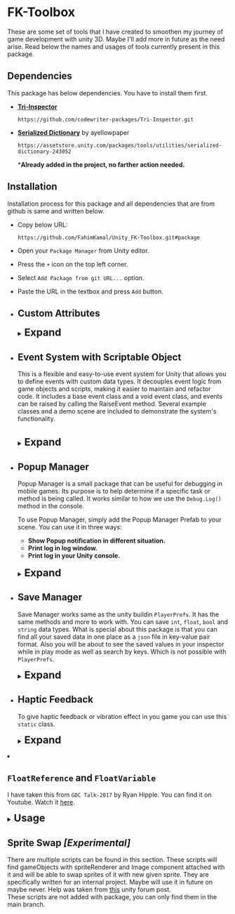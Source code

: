 # FK-Toolbox

These are some set of tools that I have created to smoothen my journey of game development with
unity 3D. Maybe I'll add more in future as the need arise. Read below the names and usages of tools
currently present in this package.

## Dependencies

This package has below dependencies. You have to install them first.


+ **[Tri-Inspector](https://github.com/codewriter-packages/Tri-Inspector.git)**</br>

   ```http request
   https://github.com/codewriter-packages/Tri-Inspector.git
   ```

+ **[Serialized Dictionary](https://assetstore.unity.com/packages/tools/utilities/serialized-dictionary-243052)** by ayellowpaper </br>

   ```http request
   https://assetstore.unity.com/packages/tools/utilities/serialized-dictionary-243052
   ```
  ***Already added in the project, no farther action needed.** 

## Installation

Installation process for this package and all dependencies that are from github is same and written below.

+ Copy below URL:
   ```http request
  https://github.com/FahimKamal/Unity_FK-Toolbox.git#package
   ```
+ Open your `Package Manager` from Unity editor.
+ Press the `+` icon on the top left corner.
+ Select `Add Package from git URL...` option.
+ Paste the URL in the textbox and press `Add` button.


+ ## Custom Attributes
  <details>
   <summary>
    <span style="font-size: 23px"> <strong>Expand</strong> </span>
   </summary>

    + ### `[ShowIf]` Attribute
      I have taken this solution from a StackOverFlow answer. The link to the question is:
      [here](https://stackoverflow.com/questions/58441744/how-to-enable-disable-a-list-in-unity-inspector-using-a-bool "How to enable/disable a List in Unity inspector using a bool?")

      <details>
      <summary>
        <span style="font-size: 17px"> <strong>Usage</strong> </span>
      </summary>

        + Using a field to hide/show another field:

      ```c#
      public bool showHideList = false; 
      [ShowIf(ActionOnConditionFail.DontDraw, ConditionOperator.And, nameof(showHideList))]
      public string aField = "item 1";
      ```
      ![hide/show a field](https://gyazo.com/7aa9ecb607415d71bf5c5948f856eab1.gif "Hide/show a field")

        + Using a field to enable/disable another field:

      ```c#
      public bool enableDisableList = false;
     
      [ShowIf(ActionOnConditionFail.JustDisable, ConditionOperator.And, 
      nameof(enableDisableList))]
      public string anotherField = "item 2";
      ```
      ![Enable/Disable a field](https://gyazo.com/f94d76702f32adf4d6a22eccaf5a0d4a.gif "enable/disable a field")

        + Using multiple conditions on the same field:

      ```c#
      public bool condition1;    
      public bool condition2;    
      [ShowIf(ActionOnConditionFail.JustDisable, ConditionOperator.And, nameof(condition1), 
      nameof(condition2))]    
      public string oneLastField= "last field";
      ```
      ![hide/show a field](https://gyazo.com/832b043e065741a170f9a5cbc42abe10.gif "Use multiple conditions on a same field")

        + Using a method to get a condition value:

      ```c#
      [ShowIf(ActionOnConditionFail.JustDisable, ConditionOperator.And,nameof(CalculateIsEnabled))]
      public string yetAnotherField = "one more";    
      public bool CalculateIsEnabled()    
      {
          return true;    
      }
      ```
      ![Using a method to get a condition value](https://i.gyazo.com/f87aae44ff47e046b5f3dc5b3e26c8f9.png "Using a method to get a condition value")

      </details>

    + ### `[RequireReference]` Attribute

      There are certain fields in your scripts like `GameObject`, `Transform`, `Prefab` that can't be `null`.
      Otherwise it will throw an error while running the game. In that places you can add this attribute
      to give you an warning, to set that fields with appropriate object reference.

      <details>
       <summary>
         <span style="font-size: 17px"> <strong>Usage</strong> </span>
       </summary>

        + Add the attribute like below example.
          ```c#
          [RequireReference]
          [SerializeField] private PopupEvent popupEvent;
          ```
          You will see something like this in inspector. <br>
          ![](https://imgur.com/SocVr3A.gif "Initialization")

        + (Optional) You can also add you own warning text.
          ```c#
          [RequireReference("You must set this reference. Otherwise script will crush.")]
          [SerializeField] private PopupEvent popupEvent;
          ```
          You will see something like this in inspector. <br>
          ![](https://imgur.com/QWWAEo1.gif "Initialization")
      </details>

  + ### `[ShowOnlyFK]` Attribute

    This attribute will let you make a serialized filed read only in inspector. 
    You can see the values but can't edit them in inspector. Can be applied on all serializable fields.  
    But you will be able to change them through code. This Attribute was created by taking help from 
    unity forum. Visit the question and answer 
    [here](https://answers.unity.com/questions/489942/how-to-make-a-readonly-property-in-inspector.html "ShowOnlyFK").

    <details>

     <summary>
       <span style="font-size: 17px"> <strong>Usage</strong> </span>
     </summary>

      + Add the attribute on your desired serializeField like below.

        ```c#
         public class DemoClass : MonoBehaviour
         {
              [SerializeField, ShowOnlyFK] private int intField = 12;
              [SerializeField, ShowOnlyFK] private string stringField = "You can only see me";
              [SerializeField, ShowOnlyFK] private List<GameObject> allSpriteRendererObjs = new List<GameObject>();
         }
        ```

        You will see something like this in inspector. <br>

        ![](https://imgur.com/9OP0mpA.png "Expandable_Inspector")

    </details>

  </details>

+ ## Event System with Scriptable Object
  This is a flexible and easy-to-use event system for Unity that allows you to define events with
  custom data types. It decouples event logic from game objects and scripts, making it easier to maintain
  and refactor code. It includes a base event class and a void event class, and events can be raised by
  calling the RaiseEvent method. Several example classes and a demo scene are included to demonstrate
  the system's functionality. </br> </br>

   <details>
     <summary>
       <span style="font-size: 23px"> <strong>Expand</strong> </span>
     </summary>

  You will find some build-in type of events that you can use for your different use case.
    + <strong>Void Event : </strong> You can raise this event for your specific events and all other scripts
      that has subscribed to this event will listen and execute their specific tasks. No data will be passed on.
    + <strong>Int Event : </strong> Will work same as <strong>Void Event</strong> only you will be able to passed on
      a `int` value.
    + <strong>String Event : </strong> Will work same as <strong>Void Event</strong> only you will be able to passed on
      a `string` value.
    + <strong>Custom Event : </strong> Will work same as <strong>Void Event</strong> but with more custom data type.
      by extending the `BaseEvent<T>` class you can passed on other data types even custom data class.
      See use case section to understand how to do that.

    <details>
      <summary>
        <span style="font-size: 17px"> <strong>Usage</strong></span>
      </summary>

    + ### `[Void Event]`
        + #### Initialization:
            + Right Click in your `Project` Window and select.</br>
              Create -> Events -> Void Event. Give it a name and save it.
            + In your Broadcaster Script: Write these lines to reference the event and drag-n-drop the event from your
              assets folder.
          ```c#
           [RequireReference]
           [SerializeField] private VoidEvent damageEvent;
          ```
            + Now to raise the event write these lines of code:
          ```c#
           private void OnCollisionEnter2D(Collision2D col)
           {
              if (damageEvent != null)
              {
                  damageEvent.RaiseEvent();
              }
           }
          ```
            + Now in your Listener Scripts for example your UI controller : Write these lines to reference the event and
              drag-n-drop the event from your assets folder.
          ```c#
          [RequireReference]
          [SerializeField] private VoidEvent damageEvent;
          
          ...
          
          private void OnEnable()
          {
            damageEvent.onEventRaised.AddListener(OnEventRaised);
          }
          
          private void OnDisable()
          {
            damageEvent.onEventRaised.RemoveListener(OnEventRaised);
          }
          
          private void OnEventRaised()
          {
            messageBox.text = "Player is collide with an enemy";
            ...
            // Other codes.
            ...
          }
          
          ...
          ```
            + Whatever you have in your `OnEventRaised()` method will be executed when the event is raised from
              the Broadcaster script.

    + ### `[Int Event]`
        + #### Initialization:
            + Right Click in your `Project` Window and select.</br>
              Create -> Events -> Int Event. Give it a name and save it.
            + In your Broadcaster Script: Write these lines to reference the event and drag-n-drop the event from your
              assets folder.
          ```c#
           [RequireReference]
           [SerializeField] private IntEvent damageEvent;
          ```
            + Now to raise the event write these lines of code: Value of `damageAmount` will ge passed on as parameter.
          ```c#
           ...
           int damageAmount = 10;
           ... 
          
           private void OnCollisionEnter2D(Collision2D col)
           {
              if (damageEvent != null)
              {
                  damageEvent.RaiseEvent(damageAmount);
              }
           }
          ```
            + Now in your Listener Scripts for example your UI controller : Write these lines to reference the event and
              drag-n-drop the event from your assets folder.
          ```c#
          [RequireReference]
          [SerializeField] private IntEvent damageEvent;
          
          ...
          
          private void OnEnable()
          {
            damageEvent.onEventRaised.AddListener(OnEventRaised);
          }
          
          private void OnDisable()
          {
            damageEvent.onEventRaised.RemoveListener(OnEventRaised);
          }
          
          private void OnEventRaised(int damageAmount)
          {
            messageBox.text = "Player took damage of" + damageAmount;
            ...
            // Other codes.
            ...
          }
          
          ...
          ```
            + In this case `damageAmount` will be carried here from Broadcaster and you can use the value as you need.

    + ### `[Custom Event]`
        + <strong>Initialization: </strong> Maybe you need to send some other data type like `float` or maybe some other
          custom data class. You can do that by extending `BaseEvent<T>` class.
        + Let's create a Event that will passed on `float` value. See below code:
      ```c#
      [CreateAssetMenu(menuName = "Events/Float Event")]
      public class FloatEvent : BaseEvent<float>
      {
    
      }
      ```
        + That's it. Now use it same way you would use `Int Event`.
        + Let's Create a Event that will passed on a data class. See below code:
      ```C#
      [CreateAssetMenu(menuName = "Events/Messenger Event")]
      public class PopupEvent : BaseEvent<Messenge>
      {
      }
        [Serializable]
        public class Messenge
        {
            public string description;
            public string title;
            public bool onlyLog;
    
            public Messenge(string description, string title, bool onlyLog)
            {
                this.description = description;
                this.title = title;
                this.onlyLog = onlyLog;
            }
        }
      ```
        + Above Event class has be used by the `Popup Manager`. It's that simple. You can use above event same way you
          would
          use `IntEvent` or `FloatEvent`.

  </details>

   </details>

+ ## Popup Manager
  Popup Manager is a small package that can be useful for debugging in mobile games. Its purpose is to help determine
  if a specific task or method is being called. It works similar to how we use the `Debug.Log()` method
  in the console.

  To use Popup Manager, simply add the Popup Manager Prefab to your scene. You can use it in three ways:

    + <strong>Show Popup notification in different situation.
    + Print log in log window.
    + Print log in your Unity console.</strong>
      </br></br>
  <details>
    <summary>
      <span style="font-size: 23px"> <strong>Expand</strong> </span>
    </summary>

  See below example to know how to use this. Also you will find a sample scene which will
  demonstrate of it's usage.
  </br></br>
  ![Example](https://imgur.com/XzEC37z.gif "Example")

    <details>
      <summary>
        <span style="font-size: 17px"> <strong>Usage</strong></span>
      </summary>

  <strong>Initialization</strong> <br>
    + Add the `Popup Manager` prefab into your scene.</br>
    + Select the features that you want to use in your game.
    + Make sure `Message Receiver Event` is set. You will find that in resource folder.<br><br>
      ![Initialization](https://imgur.com/BBJH9ps.gif "Initialization")<br><br>
    + Create a new variable like bellow, in your scripts where you want to call and show Popup/log.
      ```c#
      [RequireReference]
      [SerializeField] private PopupEvent popupEvent;
      ```
    + Set reference to `PopupEvent` from inspector. You will find that in resource folder.<br> <br>
      ![Initialization](https://imgur.com/SocVr3A.gif "Initialization")<br><br>
    + Now each time you need to show popup or log text call below method from `popupEvent`.
      ```c#
      popupEvent.ShowPopup(description:"Button pressed from hello button", title:"Notification");
      ```
      ```c#
      popupEvent.ShowPopup("Game Closing.");
      ```
      ```c#
      popupEvent.ShowPopup("Data saved to cloud", onlyLog:true);
      ```
        + <strong>description:</strong> The message that you want to print in console/log and as popup body.
        + <strong>title:</strong>(Optional) The title for popup window.
        + <strong>onlyLog:</strong>(Optional) Set it to true if you only want to see it in console or log window in
          mobile device.
    </details>

  #### Note: In your final build just un-check `usePopup` and `useLogWindow` option to remove popups and log screen from your game. No need to remove or comment-out any code.
  ###### Note to self: For customize look of the Popup Manager in inspector. You have written some codes. Reference to those codes in future.

  </details>


+ ## Save Manager
  Save Manager works same as the unity buildin `PlayerPrefs`. It has the same methods and more to work with.
  You can save `int`, `float`, `bool` and `string` data types. What is special about this package is that
  you can find all your saved data in one place as a `json` file in key-value pair format.
  Also you will be about to see the saved values in your inspector while in play mode as well as search by 
  keys. Which is 
  not possible with `PlayerPrefs`.

    <details>
        <summary>
          <span style="font-size: 23px"> <strong>Expand</strong> </span>
        </summary>
    
    See below example to know how to use this.
    </br></br>
    ![Example](https://imgur.com/IPC8P1V.png "Example")
    </br>***Inspector View***
    </br></br>
    ![Example](https://imgur.com/gjO3aC4.png "Example")
  </br>***While in play mode***

    <details>
      <summary>
        <span style="font-size: 17px"> <strong>Usage</strong></span>
      </summary>
    
    <strong>Initialization</strong> <br>
    + Add the `Save Data Manager` script with a empty game object in your game.
    + Keep in mind this is a singleton script. So, add this script at the first scene of your game.
    + Selecting `Runtime Only` option will let you save data only while in play mode. After exiting the all data will be lost.
      If not selected then data will be saved at `Application.persistentDataPath` location on you device as a 
      `.json` file.
    
  <strong>To save data:</strong> Use below code: <br>
    ```c#
    SaveData.SetBool("boolVal", value);  
    SaveData.SetInt("IntVal", mRandomInt);
    SaveData.SetFloat("FloatVal", mRandomFloat);
    SaveData.SetString("StringVal", mRandomString);
    ```

  <strong>To load data:</strong> Use below code: <br>
    ```c#
    SaveData.GetBool("boolVal", value);  
    SaveData.GetInt("IntVal", mRandomInt);
    SaveData.GetFloat("FloatVal", mRandomFloat);
    SaveData.GetString("StringVal", mRandomString);
    ```
  Read the static `SaveData` class to find out all available method that you can use. You will find all method
  that is available to you with `PlayerPrefs`.

  </details>
  
</details>

+ ## Haptic Feedback
  To give haptic feedback or vibration effect in you game you can use this `static` class.

    <details>
        <summary>
          <span style="font-size: 23px"> <strong>Expand</strong> </span>
        </summary>
  
  + Simply use bellow code to give haptic feedback in you code.
    ```c#
    Vibrator.Vibrate(HapticEffect.High);
    // or
    Vibrator.Vibrate(HapticEffect.Medium);
    // or
    Vibrator.Vibrate(HapticEffect.Small);
    // or
    Vibrator.Vibrate(HapticEffect.Little);
    
    // You can also give custom duration in milliseconds
    Vibrator.Vibrate(250);
    ```
    Above code dosen't work with latest versions of Unity. Use below repo instead.
    ```
    https://github.com/CandyCoded/HapticFeedback
    ```
    </details>


+ ## `FloatReference` and `FloatVariable`
  I have taken this from `GDC Talk-2017` by Ryan Hipple. You can find it on Youtube. Watch it [here](https://youtu.be/raQ3iHhE_Kk).

    <details>
        <summary>
          <span style="font-size: 23px"> <strong>Usage</strong> </span>
        </summary>

    + To use `FloatReferance` in your script write below code. 
      ```c#
      [SerializeField] private FloatReference testFloat;
      ```
    + You will be give two option `Use Constant` or `Use Variable`.
      </br></br>
      ![](https://imgur.com/a12x1Z0.gif)
      </br>
      ****`Use Constant`***: You will be able to use it as any other float variable. </br>
      ****`Use Variable`***: Value will be taken from a scriptable object of type `FloatVariable`.</br> 
      *To Create a`FloatVariable` object: In `Project` window Right-click and select `Create -> FloatVariable`.</br> 
      </details>
    
## Sprite Swap ***[Experimental]***

  There are multiple scripts can be found in this section. These scripts will find gameObjects with 
  spriteRenderer and Image component attached with it and will be able to swap sprites of it with new given
  sprite. They are specifically written for an internal project. Maybe will use it in future on maybe never. 
  Help was taken from [this](https://forum.unity.com/threads/copy-spritesheet-slices-and-pivots-solved.301340/) unity forum post. </br>
  These scripts are not added with package, you can only find them in the main branch.


[//]: # (+ ## Haptic Feedback)

[//]: # ()
[//]: # (  To give haptic feedback or vibration effect in you game you can use this `static` class.)

[//]: # ()
[//]: # ()
[//]: # (  <details>)

[//]: # (        <summary>)

[//]: # (          <span style="font-size: 23px"> <strong>Expand</strong> </span>)

[//]: # (        </summary>)

[//]: # ()
[//]: # (+ Simply use bellow code to give haptic feedback in you code.)

[//]: # (   ```c#)

[//]: # (   Vibrator.Vibrate&#40;HapticEffect.High&#41;;)

[//]: # (   // or)

[//]: # (   Vibrator.Vibrate&#40;HapticEffect.Medium&#41;;)

[//]: # (   // or)

[//]: # (   Vibrator.Vibrate&#40;HapticEffect.Small&#41;;)

[//]: # (   // or)

[//]: # (   Vibrator.Vibrate&#40;HapticEffect.Little&#41;;)

[//]: # (   )
[//]: # (   // You can also give custom duration in milliseconds)

[//]: # (   Vibrator.Vibrate&#40;250&#41;;)

[//]: # (   ```)

[//]: # (  </details>)
